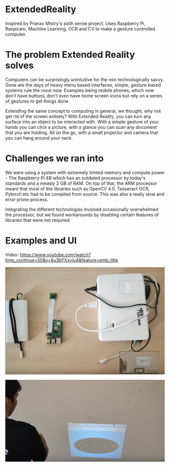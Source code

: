 # ExtendedReality
Inspired by Pranav Mistry's sixth sense project. Uses Raspberry Pi, Raspicam, Machine Learning, OCR and CV to make a gesture controlled computer.

# The problem Extended Reality solves
Computers can be surprisingly unintuitive for the non technologically savvy. Gone are the days of heavy menu based interfaces, simple, gesture based systems rule the roost now. Examples being mobile phones, which now don't have buttons, don't even have home screen icons but rely on a series of gestures to get things done.

Extending the same concept to computing in general, we thought, why not get rid of the screen entirely? With Extended Reality, you can turn any surface into an object to be interacted with. With a simple gesture of your hands you can click a picture, with a glance you can scan any document that you are holding. All on the go, with a small projector and camera that you can hang around your neck.

# Challenges we ran into
We were using a system with extremely limited memory and compute power - The Raspberry Pi 4B which has an outdated processor by today's standards and a measly 2 GB of RAM. On top of that, the ARM processor meant that most of the libraries such as OpenCV 4.0, Tesseract OCR, Pytorch etc had to be compiled from source. This was also a really slow and error prone process.

Integrating the different technologies involved occasionally overwhelmed the processor, but we found workarounds by disabling certain features of libraries that were not required.

# Examples and UI

Video: https://www.youtube.com/watch?time_continue=50&v=8u3bYXxyju4&feature=emb_title

![Hardware Setup](https://github.com/AshutoshPandey123456/ExtendedReality/blob/master/HBB1.JPG)

![Snapshot](https://github.com/AshutoshPandey123456/ExtendedReality/blob/master/HBB2.JPG)

